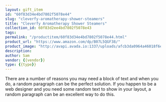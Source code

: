 ```yaml
---
layout: gift_item
id: "60f83d34e4bd7802f5078e44"
slug: "cleverfy-aromatherapy-shower-steamers"
title: "Cleverfy Aromatherapy Shower Steamers"
collection_id: 60f83d2ee4bd7802f5078e43
tags: 
permalink: "/productitem/60f83d34e4bd7802f5078e44.html"
product_url: "https://www.amazon.com/dp/B07L5QGF38/"
product_image: "http://avapi.avada.io:1337/uploads/afcb3da0964a46018f6e5d16897a9fc6.jpg"
description: 
author: Sam
vendor: {{vendor}}
type: {{type}}
---
```

There are a number of reasons you may need a block of text and when you do, a random paragraph can be the perfect solution. If you happen to be a web designer and you need some random text to show in your layout, a random paragraph can be an excellent way to do this.